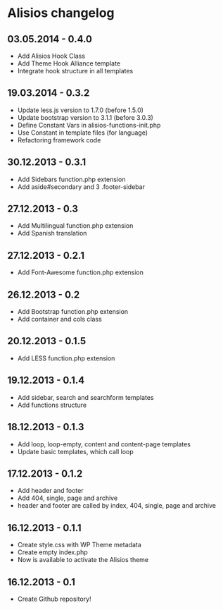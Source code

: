 # Alisios changelog

## 03.05.2014 - 0.4.0
* Add Alisios Hook Class
* Add Theme Hook Alliance template
* Integrate hook structure in all templates

## 19.03.2014 - 0.3.2
* Update less.js version to 1.7.0 (before 1.5.0)
* Update bootstrap version to 3.1.1 (before 3.0.3)
* Define Constant Vars in alisios-functions-init.php
* Use Constant in template files (for language)
* Refactoring framework code

## 30.12.2013 - 0.3.1
* Add Sidebars function.php extension
* Add aside#secondary and 3 .footer-sidebar

## 27.12.2013 - 0.3
* Add Multilingual function.php extension
* Add Spanish translation

## 27.12.2013 - 0.2.1
* Add Font-Awesome function.php extension

## 26.12.2013 - 0.2
* Add Bootstrap function.php extension
* Add container and cols class

## 20.12.2013 - 0.1.5
* Add LESS function.php extension

## 19.12.2013 - 0.1.4
* Add sidebar, search and searchform templates
* Add functions structure

## 18.12.2013 - 0.1.3
* Add loop, loop-empty, content and content-page templates
* Update basic templates, which call loop

## 17.12.2013 - 0.1.2
* Add header and footer
* Add 404, single, page and archive
* header and footer are called by index, 404, single, page and archive

## 16.12.2013 - 0.1.1
* Create style.css with WP Theme metadata
* Create empty index.php
* Now is available to activate the Alisios theme

## 16.12.2013 - 0.1
* Create Github repository!